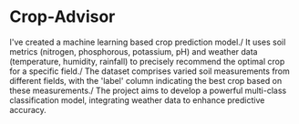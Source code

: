 # Crop-Advisor
I've created a machine learning based crop prediction model./
It uses soil metrics (nitrogen, phosphorous, potassium, pH) and weather data (temperature, humidity, rainfall) to precisely recommend the optimal crop for a specific field./ 
The dataset comprises varied soil measurements from different fields, with the 'label' column indicating the best crop based on these measurements./ 
The project aims to develop a powerful multi-class classification model, integrating weather data to enhance predictive accuracy.

